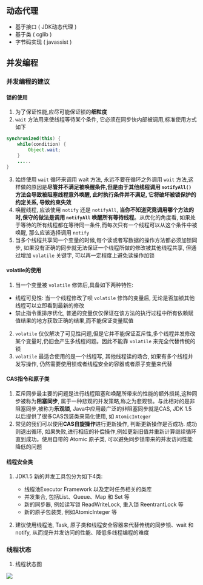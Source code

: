## 动态代理
* 基于接口 ( JDK动态代理 )
* 基于类 ( cglib )
* 字节码实现 ( javassist )


## 并发编程

### 并发编程的建议
#### 锁的使用
1. 为了保证性能,应尽可能保证锁的**细粒度**
2. `wait` 方法用来使线程等待某个条件, 它必须在同步快内部被调用,标准使用方式如下
```java
synchronized(this) {
    while(condition) {
        Object.wait;
    }
    .....
}
```
3. 始终使用 `wait` 循环来调用 wait 方法, 永远不要在循环之外调用 `wait` 方法,这样做的原因是**尽管并不满足被唤醒条件,但是由于其他线程调用 `notifyAll()` 方法会导致被阻塞线程意外唤醒, 此时执行条件并不满足, 它将破坏被锁保护的约定关系, 导致约束失效**
4. 唤醒线程, 应该使用 `notify` 还是 `notifyAll`, **当你不知道究竟调用哪个方法的时,保守的做法是调用 `notifyAll` 唤醒所有等待线程**。从优化的角度看, 如果处于等待的所有线程都在等待同一条件,而每次只有一个线程可以从这个条件中被唤醒, 那么应该选择调用 `notify`
5. 当多个线程共享同一个变量的时候,每个读或者写数据的操作方法都必须加锁同步, 如果没有正确的同步就无法保证一个线程所做的修改被其他线程共享, 但通过增加 `volatile` 关键字, 可以再一定程度上避免读操作加锁

#### volatile的使用
1. 当一个变量被 `volatile` 修饰后,具备如下两种特性:
  * 线程可见性: 当一个线程修改了呗 `volatile` 修饰的变量后, 无论是否加锁其他线程可以立即看到最新的修改
  * 禁止指令重排序优化, 普通的变量仅仅保证在该方法的执行过程中所有依赖赋值结果的地方获取正确的结果,而不能保证变量赋值
2. `volatile` 仅仅解决了可见性问题,但是它并不能保证互斥性,多个线程并发修改某个变量时,仍旧会产生多线程问题。因此不能靠 `volatile` 来完全代替传统的锁
3. `volatile` 最适合使用的是一个线程写, 其他线程读的场合, 如果有多个线程并发写操作, 仍然需要使用锁或者线程安全的容器或者原子变量来代替

#### CAS指令和原子类
1. 互斥同步最主要的问题是进行线程阻塞和唤醒所带来的性能的额外损耗,这种同步被称为**阻塞同步**, 属于一种悲观的并发策略,称之为悲观锁。与此相对的是非阻塞同步,被称为**乐观锁**, Java中应用最广泛的非阻塞同步就是CAS, JDK 1.5 以后提供了很多CAS包装类来简化使用, 如 `AtomicInteger`
2. 常见的我们可以使用**CAS自旋操作**进行更新操作, 判断更新操作是否成功. 成功则退出循环, 如果失败,进行相应的补偿操作,例如更新旧值并重新计算继续循环直到成功。使用自带的 Atomic 原子类, 可以避免同步锁带来的并发访问性能降低的问题

#### 线程安全类

1. JDK1.5 新的并发工具包分为如下4类:
   * 线程池Executor Framework 以及定时任务相关的类库
   * 并发集合, 包括List、Queue、Map 和 Set 等
   * 新的同步器, 例如读写锁 ReadWriteLock, 重入锁 ReentrantLock 等
   * 新的原子包装类, 例如AtomicInteger 等

2. 建议使用线程池, Task, 原子类和线程安全容器来代替传统的同步锁、wait 和 notify, 从而提升并发访问的性能、降低多线程编程的难度

### 线程状态

1. 线程状态图

![](https://ling-root-bucket.oss-cn-hangzhou.aliyuncs.com/picgo/3756800208-5c1b354a84566_fix732.jpg)